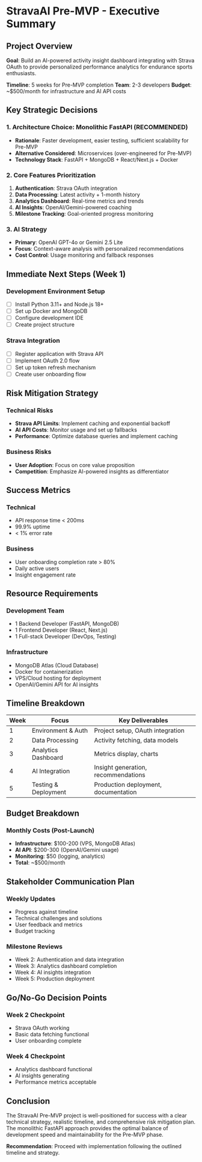 # StravaAI Pre-MVP - Executive Summary

## Project Overview
**Goal**: Build an AI-powered activity insight dashboard integrating with Strava OAuth to provide personalized performance analytics for endurance sports enthusiasts.

**Timeline**: 5 weeks for Pre-MVP completion
**Team**: 2-3 developers
**Budget**: ~$500/month for infrastructure and AI API costs

## Key Strategic Decisions

### 1. Architecture Choice: Monolithic FastAPI (RECOMMENDED)
- **Rationale**: Faster development, easier testing, sufficient scalability for Pre-MVP
- **Alternative Considered**: Microservices (over-engineered for Pre-MVP)
- **Technology Stack**: FastAPI + MongoDB + React/Next.js + Docker

### 2. Core Features Prioritization
1. **Authentication**: Strava OAuth integration
2. **Data Processing**: Latest activity + 1-month history
3. **Analytics Dashboard**: Real-time metrics and trends
4. **AI Insights**: OpenAI/Gemini-powered coaching
5. **Milestone Tracking**: Goal-oriented progress monitoring

### 3. AI Strategy
- **Primary**: OpenAI GPT-4o or Gemini 2.5 Lite
- **Focus**: Context-aware analysis with personalized recommendations
- **Cost Control**: Usage monitoring and fallback responses

## Immediate Next Steps (Week 1)

### Development Environment Setup
- [ ] Install Python 3.11+ and Node.js 18+
- [ ] Set up Docker and MongoDB
- [ ] Configure development IDE
- [ ] Create project structure

### Strava Integration
- [ ] Register application with Strava API
- [ ] Implement OAuth 2.0 flow
- [ ] Set up token refresh mechanism
- [ ] Create user onboarding flow

## Risk Mitigation Strategy

### Technical Risks
- **Strava API Limits**: Implement caching and exponential backoff
- **AI API Costs**: Monitor usage and set up fallbacks
- **Performance**: Optimize database queries and implement caching

### Business Risks
- **User Adoption**: Focus on core value proposition
- **Competition**: Emphasize AI-powered insights as differentiator

## Success Metrics

### Technical
- API response time < 200ms
- 99.9% uptime
- < 1% error rate

### Business
- User onboarding completion rate > 80%
- Daily active users
- Insight engagement rate

## Resource Requirements

### Development Team
- 1 Backend Developer (FastAPI, MongoDB)
- 1 Frontend Developer (React, Next.js)
- 1 Full-stack Developer (DevOps, Testing)

### Infrastructure
- MongoDB Atlas (Cloud Database)
- Docker for containerization
- VPS/Cloud hosting for deployment
- OpenAI/Gemini API for AI insights

## Timeline Breakdown

| Week | Focus | Key Deliverables |
|------|-------|------------------|
| 1 | Environment & Auth | Project setup, OAuth integration |
| 2 | Data Processing | Activity fetching, data models |
| 3 | Analytics Dashboard | Metrics display, charts |
| 4 | AI Integration | Insight generation, recommendations |
| 5 | Testing & Deployment | Production deployment, documentation |

## Budget Breakdown

### Monthly Costs (Post-Launch)
- **Infrastructure**: $100-200 (VPS, MongoDB Atlas)
- **AI API**: $200-300 (OpenAI/Gemini usage)
- **Monitoring**: $50 (logging, analytics)
- **Total**: ~$500/month

## Stakeholder Communication Plan

### Weekly Updates
- Progress against timeline
- Technical challenges and solutions
- User feedback and metrics
- Budget tracking

### Milestone Reviews
- Week 2: Authentication and data integration
- Week 3: Analytics dashboard completion
- Week 4: AI insights integration
- Week 5: Production deployment

## Go/No-Go Decision Points

### Week 2 Checkpoint
- Strava OAuth working
- Basic data fetching functional
- User onboarding complete

### Week 4 Checkpoint
- Analytics dashboard functional
- AI insights generating
- Performance metrics acceptable

## Conclusion

The StravaAI Pre-MVP project is well-positioned for success with a clear technical strategy, realistic timeline, and comprehensive risk mitigation plan. The monolithic FastAPI approach provides the optimal balance of development speed and maintainability for the Pre-MVP phase.

**Recommendation**: Proceed with implementation following the outlined timeline and strategy. 